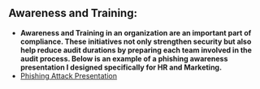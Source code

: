 <h2>Awareness and Training:</h2>

- <b>Awareness and Training in an organization are an important part of compliance. These initiatives not only strengthen security but also help reduce audit durations by preparing each team involved in the audit process. Below is an example of a phishing awareness presentation I designed specifically for HR and Marketing.</b>
 - [Phishing Attack Presentation](https://docs.google.com/presentation/d/1orY5mv831pKjNEVmweSLtzzLyXK_C0tW/edit?usp=sharing&ouid=106106570101579448769&rtpof=true&sd=true)

   
